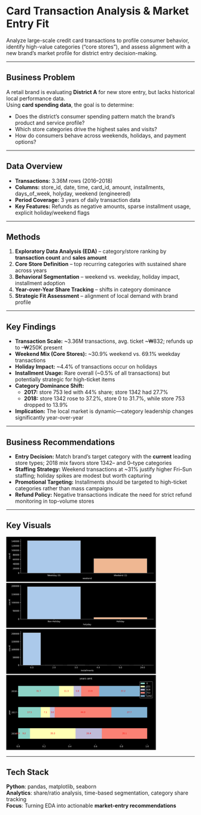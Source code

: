 # **Card Transaction Analysis & Market Entry Fit**

Analyze large-scale credit card transactions to profile consumer behavior, identify high-value categories (“core stores”), and assess alignment with a new brand’s market profile for district entry decision-making.

---

## **Business Problem**
A retail brand is evaluating **District A** for new store entry, but lacks historical local performance data.  
Using **card spending data**, the goal is to determine:
- Does the district’s consumer spending pattern match the brand’s product and service profile?
- Which store categories drive the highest sales and visits?
- How do consumers behave across weekends, holidays, and payment options?

---

## **Data Overview**
- **Transactions:** 3.36M rows (2016–2018)
- **Columns:** store_id, date, time, card_id, amount, installments, days_of_week, holyday, weekend (engineered)
- **Period Coverage:** 3 years of daily transaction data
- **Key Features:** Refunds as negative amounts, sparse installment usage, explicit holiday/weekend flags

---

## **Methods**
1. **Exploratory Data Analysis (EDA)** – category/store ranking by **transaction count** and **sales amount**
2. **Core Store Definition** – top recurring categories with sustained share across years
3. **Behavioral Segmentation** – weekend vs. weekday, holiday impact, installment adoption
4. **Year-over-Year Share Tracking** – shifts in category dominance
5. **Strategic Fit Assessment** – alignment of local demand with brand profile

---

## **Key Findings**
- **Transaction Scale:** ~3.36M transactions, avg. ticket ~₩832; refunds up to –₩250K present
- **Weekend Mix (Core Stores):** ~30.9% weekend vs. 69.1% weekday transactions
- **Holiday Impact:** ~4.4% of transactions occur on holidays
- **Installment Usage:** Rare overall (~0.5% of all transactions) but potentially strategic for high-ticket items
- **Category Dominance Shift:**
  - **2017:** store 753 led with 44% share; store 1342 had 27.7%
  - **2018:** store 1342 rose to 37.2%, store 0 to 31.7%, while store 753 dropped to 13.9%
- **Implication:** The local market is dynamic—category leadership changes significantly year-over-year

---

## **Business Recommendations**
- **Entry Decision:** Match brand’s target category with the **current** leading store types; 2018 mix favors store 1342– and 0–type categories
- **Staffing Strategy:** Weekend transactions at ~31% justify higher Fri–Sun staffing; holiday spikes are modest but worth capturing
- **Promotional Targeting:** Installments should be targeted to high-ticket categories rather than mass campaigns
- **Refund Policy:** Negative transactions indicate the need for strict refund monitoring in top-volume stores

---

## **Key Visuals**
<img src="images/core_weekend_vs_weekday.png" width="400">  
<img src="images/core_holiday_vs_nonholiday.png" width="400">  
<img src="images/core_installments_count.png" width="400">  
<img src="images/yoy_sales_share_core.png" width="400">

---

## **Tech Stack**
**Python**: pandas, matplotlib, seaborn  
**Analytics**: share/ratio analysis, time-based segmentation, category share tracking  
**Focus**: Turning EDA into actionable **market-entry recommendations**
